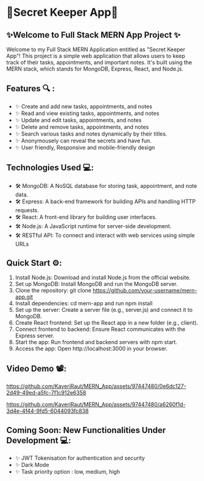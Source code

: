 # 🔑Secret Keeper App🔑
## ✨Welcome to Full Stack MERN App Project ✨

Welcome to my Full Stack MERN Application entitled as "Secret Keeper App"! 
This project is a simple web application that allows users to keep track of their tasks, appointments, and important notes. It's built using the MERN stack, which stands for MongoDB, Express, React, and Node.js.

## Features 🔍 :
- ✨ Create and add new tasks, appointments, and notes
- ✨ Read and view existing tasks, appointments, and notes
- ✨ Update and edit tasks, appointments, and notes
- ✨ Delete and remove tasks, appointments, and notes
- ✨ Search various tasks and notes dynamically by their titles.
- ✨ Anonymousely can reveal the secrets and have fun.
- ✨ User friendly, Responsive and mobile-friendly design

## Technologies Used 💻:
- 🛠️ MongoDB: A NoSQL database for storing task, appointment, and note data.
- 🛠️ Express: A back-end framework for building APIs and handling HTTP requests.
- 🛠️ React: A front-end library for building user interfaces.
- 🛠️ Node.js: A JavaScript runtime for server-side development.
- 🛠️ RESTful API: To connect and interact with web services using simple URLs

## Quick Start ⚙️:
1. Install Node.js: Download and install Node.js from the official website.
2. Set up MongoDB: Install MongoDB and run the MongoDB server.
3. Clone the repository: git clone https://github.com/your-username/mern-app.git
4. Install dependencies: cd mern-app and run npm install
5. Set up the server: Create a server file (e.g., server.js) and connect it to MongoDB.
6. Create React frontend: Set up the React app in a new folder (e.g., client).
7. Connect frontend to backend: Ensure React communicates with the Express server.
8. Start the app: Run frontend and backend servers with npm start.
9. Access the app: Open http://localhost:3000 in your browser.

## Video Demo 📽️:

https://github.com/KaveriRaut/MERN_App/assets/97447480/0e6dc127-2d49-49ed-a5fc-7f1c912e6358

https://github.com/KaveriRaut/MERN_App/assets/97447480/a6260f1d-3d4e-4f44-9fd5-6044093fc838

## Coming Soon: New Functionalities Under Development 💻:
- ✨ JWT Tokenisation for authentication and security
- ✨ Dark Mode
- ✨ Task priority option : low, medium, high
